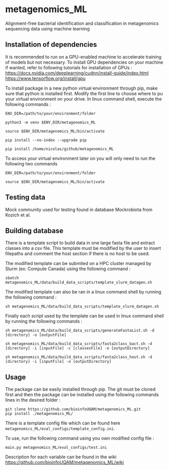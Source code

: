 # metagenomics_ML
Alignment-free bacterial identification and classification in metagenomics sequencing data using machine learning

## Installation of dependencies
It is recommended to run on a GPU-enabled machine to accelerate training of models but not necessary.
To install GPU dependencies on your machine if wanted, refer to following tutorials for installation of GPUs :
https://docs.nvidia.com/deeplearning/cudnn/install-guide/index.html \
https://www.tensorflow.org/install/gpu

To install package in a new python virtual environment through pip, make sure that python is installed first.
Modify the first line to choose where to pu your virtual environment on your drive.
In linux command shell, execute the following commands :

```
ENV_DIR=/path/to/your/environment/folder

python3 -m venv $ENV_DIR/metagenomics_ML

source $ENV_DIR/metagenomics_ML/bin/activate

pip install --no-index --upgrade pip

pip install /home/nicolas/github/metagenomics_ML
```

To access your virtual environment later on you will only need to run the following two commands

```
ENV_DIR=/path/to/your/environment/folder

source $ENV_DIR/metagenomics_ML/bin/activate
```

## Testing data
Mock community used for testing found in database Mockrobiota from Kozich et al.

## Building database
There is a template script to build data in one large fasta file and extract classes into a csv file.
This template must be modified by the user to insert filepaths and comment the host section if there is no host to be used.

The modified template can be submited on a HPC cluster managed by Slurm (ex: Compute Canada) using the following command :
```
sbatch metagenomics_ML/data/build_data_scripts/template_slurm_datagen.sh
```

The modified template can also be ran in a linux command shell by running the following command :
```
sh metagenomics_ML/data/build_data_scripts/template_slurm_datagen.sh
```

Finally each script used by the template can be used in linux command shell by running the following commands :
```
sh metagenomics_ML/data/build_data_scripts/generateFastaList.sh -d [directory] -o [outputFile]

sh metagenomics_ML/data/build_data_scripts/fasta2class_bact.sh -d [directory] -i [inputFile] -c [classesFile] -o [outputDirectory]

sh metagenomics_ML/data/build_data_scripts/fasta2class_host.sh -d [directory] -i [inputFile] -o [outputDirectory]
```

## Usage
The package can be easily installed through pip. The git must be cloned first and then the package can be installed using the following commands lines in the desired folder :
```
git clone https://github.com/bioinfoUQAM/metagenomics_ML.git
pip install ./metagenomics_ML/
```

There is a template config file which can be found here `metagenomics_ML/eval_configs/template_config.ini`.

To use, run the following command using you own modified config file :

```
main.py metagenomics_ML/eval_configs/test.ini
```

Description for each variable can be found in the wiki https://github.com/bioinfoUQAM/metagenomics_ML/wiki
